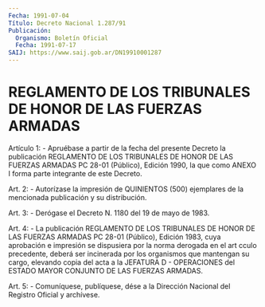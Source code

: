 ```yaml
---
Fecha: 1991-07-04
Título: Decreto Nacional 1.287/91
Publicación:
  Organismo: Boletín Oficial
  Fecha: 1991-07-17
SAIJ: https://www.saij.gob.ar/DN19910001287
---
```

# REGLAMENTO DE LOS TRIBUNALES DE HONOR DE LAS FUERZAS ARMADAS

<a id="1"></a>
Artículo  1:  -  Apruébase  a  partir de la fecha del presente Decreto la publicación REGLAMENTO DE  LOS  TRIBUNALES  DE  HONOR DE LAS  FUERZAS ARMADAS PC 28-01 (Público), Edición 1990, la que  como ANEXO I forma parte integrante de este Decreto.

<a id="2"></a>
Art.  2:  -  Autorízase  la  impresión  de  QUINIENTOS  (500) ejemplares    de  la  mencionada  publicación  y  su  distribución.

<a id="3"></a>
Art.  3: - Derógase el Decreto N. 1180 del 19 de mayo de 1983.

<a id="4"></a>
Art. 4: - La publicación REGLAMENTO DE LOS TRIBUNALES DE HONOR DE LAS  FUERZAS  ARMADAS  PC  28-01  (Público),  Edición 1983, cuya aprobación e impresión se dispusiera por la norma  derogada  en  el art  cculo precedente, deberá ser incinerada por los organismos que mantengan  su  cargo,  elevando  copia  del  acta a la JEFATURA D - OPERACIONES  del  ESTADO  MAYOR  CONJUNTO  DE LAS FUERZAS  ARMADAS.

<a id="5"></a>
Art. 5: - Comuníquese, publíquese, dése a la Dirección Nacional del Registro Oficial y archívese.